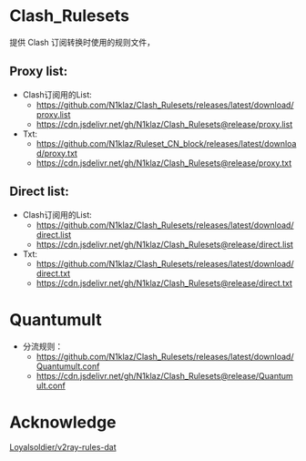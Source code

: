 # Clash_Rulesets
提供 Clash 订阅转换时使用的规则文件，

## Proxy list:  
- Clash订阅用的List: 
  * https://github.com/N1klaz/Clash_Rulesets/releases/latest/download/proxy.list
  * https://cdn.jsdelivr.net/gh/N1klaz/Clash_Rulesets@release/proxy.list
- Txt: 
  * https://github.com/N1klaz/Ruleset_CN_block/releases/latest/download/proxy.txt
  * https://cdn.jsdelivr.net/gh/N1klaz/Clash_Rulesets@release/proxy.txt
## Direct list:  
- Clash订阅用的List: 
  * https://github.com/N1klaz/Clash_Rulesets/releases/latest/download/direct.list 
  * https://cdn.jsdelivr.net/gh/N1klaz/Clash_Rulesets@release/direct.list 
- Txt:
  * https://github.com/N1klaz/Clash_Rulesets/releases/latest/download/direct.txt
  * https://cdn.jsdelivr.net/gh/N1klaz/Clash_Rulesets@release/direct.txt

# Quantumult 
- 分流规则：
  * https://github.com/N1klaz/Clash_Rulesets/releases/latest/download/Quantumult.conf
  * https://cdn.jsdelivr.net/gh/N1klaz/Clash_Rulesets@release/Quantumult.conf

# Acknowledge
[Loyalsoldier/v2ray-rules-dat](https://github.com/Loyalsoldier/v2ray-rules-dat)
